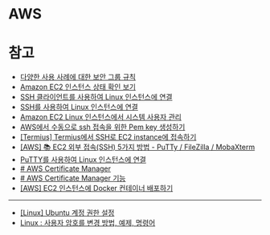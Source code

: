 # AWS

# 참고

* [다양한 사용 사례에 대한 보안 그룹 규칙](https://docs.aws.amazon.com/ko_kr/AWSEC2/latest/UserGuide/security-group-rules-reference.html#sg-rules-db-server)
* [Amazon EC2 인스턴스 상태 확인 보기](https://docs.aws.amazon.com/ko_kr/AWSEC2/latest/UserGuide/viewing_status.html)
* [SSH 클라이언트를 사용하여 Linux 인스턴스에 연결](https://docs.aws.amazon.com/ko_kr/AWSEC2/latest/UserGuide/connect-linux-inst-ssh.html#ssh-prereqs-linux-from-linux-macos)
* [SSH를 사용하여 Linux 인스턴스에 연결](https://docs.aws.amazon.com/ko_kr/AWSEC2/latest/UserGuide/connect-to-linux-instance.html)
* [Amazon EC2 Linux 인스턴스에서 시스템 사용자 관리](https://docs.aws.amazon.com/ko_kr/AWSEC2/latest/UserGuide/managing-users.html#ami-default-user-names)
* [AWS에서 수동으로 ssh 접속을 위한 Pem key 생성하기](https://jojoldu.tistory.com/540)
* [[Termius] Termius에서 SSH로 EC2 instance에 접속하기](https://kimdabin.tistory.com/entry/Termius-Termius%EC%97%90%EC%84%9C-SSH%EB%A1%9C-EC2-instance%EC%97%90-%EC%A0%91%EC%86%8D%ED%95%98%EA%B8%B0)
* [[AWS] 📚 EC2 외부 접속(SSH) 5가지 방법 - PuTTy / FileZilla / MobaXterm](https://inpa.tistory.com/entry/AWS-%F0%9F%93%9A-EC2-%EC%99%B8%EB%B6%80-%EC%A0%91%EC%86%8DSSH-5%EA%B0%80%EC%A7%80-%EB%B0%A9%EB%B2%95-PuTTy-GIT-BASH-FileZilla-CMDER-mobaxterm)
* [PuTTY를 사용하여 Linux 인스턴스에 연결](https://docs.aws.amazon.com/ko_kr/AWSEC2/latest/UserGuide/connect-linux-inst-from-windows.html)
* [# AWS Certificate Manager](https://aws.amazon.com/ko/certificate-manager/)
* [# AWS Certificate Manager 기능](https://aws.amazon.com/ko/certificate-manager/features/)
* [[AWS] EC2 인스턴스에 Docker 컨테이너 배포하기](https://sjh9708.tistory.com/100)
---
* [[Linux] Ubuntu 계정 권한 설정](https://velog.io/@xangj0ng/Linux-Ubuntu-%EA%B6%8C%ED%95%9C-%EC%84%A4%EC%A0%95)
* [Linux : 사용자 암호를 변경 방법, 예제, 명령어](https://jjeongil.tistory.com/822)